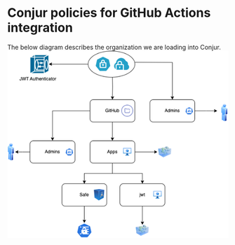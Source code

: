 # Conjur policies for GitHub Actions integration
The below diagram describes the organization we are loading into Conjur.
![Conjur policies for GitHub Actions integration](https://github.com/assafjh/cybr-demos/blob/main/github-actions/policies/github-policies.png?raw=true)